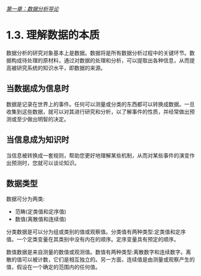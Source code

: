 
[*第一章：数据分析导论*](./README.md)


# 1.3. 理解数据的本质

数据分析的研究对象基本上是数据。数据将是所有数据分析过程中的关键环节。数据构成待处理的原材料，通过对数据的处理和分析，可以提取出各种信息，从而提高被研究系统的知识水平，即数据的来源。

## 当数据成为信息时

数据是记录在世界上的事件。任何可以测量或分类的东西都可以转换成数据。一旦收集到这些数据，就可以对其进行研究和分析，以了解事件的性质，并经常做出预测或至少做出明智的决定。

## 当信息成为知识时

当信息被转换成一套规则，帮助您更好地理解某些机制，从而对某些事件的演变作出预测时，您就可以谈论知识。


## 数据类型

数据可分为两类:

* 范畴(定类值和定序值)
* 数值(离散值和连续值)

分类数据是可以分为组或类别的值或观察值。分类值有两种类型:定类值和定序值。一个定类变量在其类别中没有内在的顺序。定序变量具有预定的顺序。

数值数据是来自测量的数值或观测值。数值有两种类型:离散数字和连续数字。离散的值可以被计数，它们是相互独立的。另一方面，连续值是由测量或观察产生的值，假设在一个确定的范围内的任何值。

